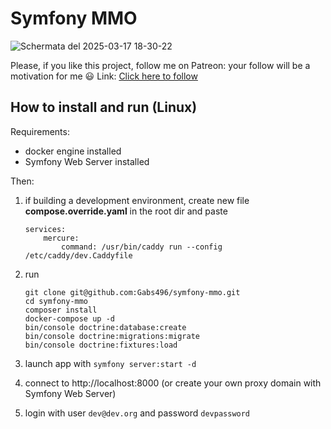 # Symfony MMO
![Schermata del 2025-03-17 18-30-22](https://github.com/user-attachments/assets/7a9e7420-128a-4869-93c8-f298ba6829bc)

Please, if you like this project, follow me on Patreon: your follow will be a motivation for me 😃
Link: [Click here to follow](https://patreon.com/user?u=99509619)

## How to install and run (Linux)

Requirements:

- docker engine installed
- Symfony Web Server installed

Then:

1. if building a development environment, create new file **compose.override.yaml** in the root dir and paste
    ```
    services:
        mercure:
            command: /usr/bin/caddy run --config /etc/caddy/dev.Caddyfile
    ```

2. run

    ```
    git clone git@github.com:Gabs496/symfony-mmo.git
    cd symfony-mmo
    composer install
    docker-compose up -d
    bin/console doctrine:database:create
    bin/console doctrine:migrations:migrate
    bin/console doctrine:fixtures:load
    ```
3. launch app with `symfony server:start -d`
4. connect to http://localhost:8000 (or create your own proxy domain with Symfony Web Server)
5. login with user `dev@dev.org` and password `devpassword`